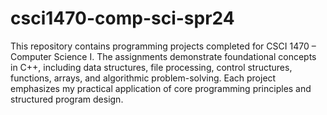# csci1470-comp-sci-spr24
This repository contains programming projects completed for CSCI 1470 – Computer Science I. The assignments demonstrate foundational concepts in C++, including data structures, file processing, control structures, functions, arrays, and algorithmic problem-solving. Each project emphasizes my practical application of core programming principles and structured program design.

